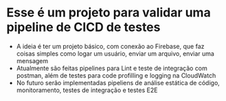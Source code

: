 # Esse é um projeto para validar uma pipeline de CICD de testes

  - A ideia é ter um projeto básico, com conexão ao Firebase, que faz coisas simples como logar um usuário, enviar um arquivo, enviar uma mensagem
  - Atualmente são feitas pipelines para Lint e teste de integração com postman, além de testes para code profilling e logging na CloudWatch
  - No futuro serão implementadas pipeliens de análise estática de código, monitoramento, testes de integração e testes E2E
